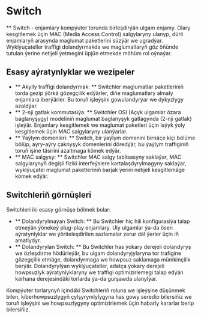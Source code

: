 # Switch

** Switch - enjamlary kompýuter torunda birleşdirýän ulgam enjamy. Olary kesgitlemek üçin MAC (Media Access Control) salgylaryny ulanyp, dürli enjamlaryň arasynda maglumat paketlerini süzýär we ugradýar. Wyklýuçateller traffigi dolandyrmakda we maglumatlaryň göz öňünde tutulan ýerine netijeli ýetmegini üpjün etmekde möhüm rol oýnaýar.

## Esasy aýratynlyklar we wezipeler

- ** Akylly traffigi dolandyrmak: ** Switchler maglumatlar paketleriniň torda gezip ýörkä gözegçilik edýärler, diňe maglumatlary almaly enjamlara iberýärler. Bu toruň işleýşini gowulandyrýar we dykyzlygy azaldýar.
- ** 2-nji gatlak kommutasiýa: ** Switchler OSI (Açyk ulgamlar özara baglanyşygy) modeliniň maglumat baglanyşyk gatlagynda (2-nji gatlak) işleýär. Enjamlary kesgitlemek we maglumat paketleri üçin laýyk ýoly kesgitlemek üçin MAC salgylaryny ulanýarlar.
- ** Ýaýlym domenleri: ** Switch, bir ýaýlym domenini birnäçe kiçi bölüme bölüp, aýry-aýry çaknyşyk domenlerini döredýär, bu ýaýlym traffiginiň toruň işine täsirini azaltmaga kömek edýär.
- ** MAC salgysy: ** Switchler MAC salgy tablisasyny saklaýar, MAC salgylarynyň degişli fiziki interfeýslere kartalaşdyrylmagyny saklaýar, wyklýuçatel maglumat paketleriniň barjak ýerini netijeli kesgitlemäge kömek edýär.

## Switchleriň görnüşleri

Switchleri iki esasy görnüşe bölmek bolar:

- ** Dolandyrylmaýan Switch: ** Bu Switchler hiç hili konfigurasiýa talap etmeýän ýönekeý plug-play enjamlary. Uly ulgamlar ýa-da ösen aýratynlyklar we ýöriteleşdirilen sazlamalar zerur däl ýerler üçin iň amatlydyr.
- ** Dolandyrylan Switch: ** Bu Switchler has ýokary derejeli dolandyryş we özleşdirme hödürleýär, bu ulgam dolandyryjylaryna tor trafigine gözegçilik etmäge, dolandyrmaga we howpsuz saklamaga mümkinçilik berýär. Dolandyrylýan wyklýuçateller, adatça ýokary derejeli howpsuzlyk aýratynlyklaryny we traffigi optimizirlemegi talap edýän kärhana derejesindäki torlarda ýa-da gurşawda ulanylýar.

Kompýuter torlarynyň içindäki Switchleriň roluna we işleýşine düşünmek bilen, kiberhowpsuzlygyň çylşyrymlylygyna has gowy seredip bilersiňiz we toruň işleýşini we howpsuzlygyny optimizirlemek üçin habarly kararlar berip bilersiňiz.
